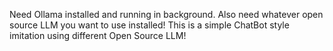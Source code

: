 Need Ollama installed and running in background. Also need whatever open source LLM you want to use installed! This is a simple ChatBot style imitation using different Open Source LLM!
